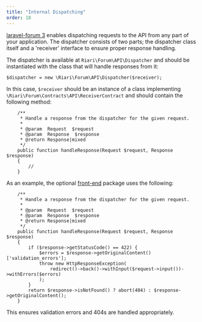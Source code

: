 ```yaml
---
title: "Internal Dispatching"
order: 18
---
```


[laravel-forum 3](https://github.com/Riari/laravel-forum) enables dispatching requests to the API from any part of your application. The dispatcher consists of two parts; the dispatcher class itself and a 'receiver' interface to ensure proper response handling.

The dispatcher is available at `Riari\Forum\API\Dispatcher` and should be instantiated with the class that will handle responses from it:

```
$dispatcher = new \Riari\Forum\API\Dispatcher($receiver);
```

In this case, `$receiver` should be an instance of a class implementing `\Riari\Forum\Contracts\API\ReceiverContract` and should contain the following method:

```
    /**
     * Handle a response from the dispatcher for the given request.
     *
     * @param  Request  $request
     * @param  Response  $response
     * @return Response|mixed
     */
    public function handleResponse(Request $request, Response $response)
    {
        //
    }
```

As an example, the optional [front-end](/docs/laravel-forum/3/front-end/) package uses the following:

```
    /**
     * Handle a response from the dispatcher for the given request.
     *
     * @param  Request  $request
     * @param  Response  $response
     * @return Response|mixed
     */
    public function handleResponse(Request $request, Response $response)
    {
        if ($response->getStatusCode() == 422) {
            $errors = $response->getOriginalContent()['validation_errors'];
            throw new HttpResponseException(
                redirect()->back()->withInput($request->input())->withErrors($errors)
            );
        }
        return $response->isNotFound() ? abort(404) : $response->getOriginalContent();
    }
```

This ensures validation errors and 404s are handled appropriately.
